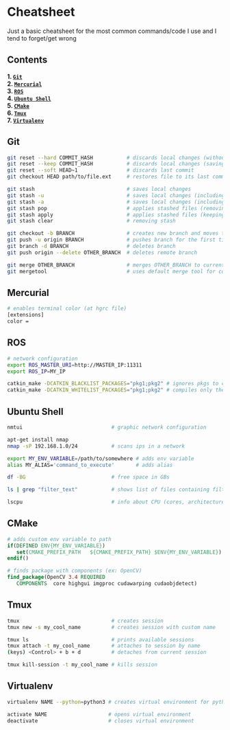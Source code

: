 Cheatsheet
==========

Just a basic cheatsheet for the most common commands/code I use and I tend to forget/get wrong

Contents
---------
**1. [`Git`](#Git)**  
**2. [`Mercurial`](#Mercurial)**  
**3. [`ROS`](#ROS)**  
**4. [`Ubuntu Shell`](#Ubuntu)**  
**5. [`CMake`](#CMake)**  
**6. [`Tmux`](#Tmux)**  
**7. [`Virtualenv`](#Virtualenv)**


Git
---
```bash
git reset --hard COMMIT_HASH           # discards local changes (without saving them)
git reset --keep COMMIT_HASH           # discards local changes (saving them)
git reset --soft HEAD~1                # discards last commit
git checkout HEAD path/to/file.ext     # restores file to its last commited version

git stash                              # saves local changes
git stash -u                           # saves local changes (including untracked files)
git stash -a                           # saves local changes (including untracked and ignored files)
git stash pop                          # applies stashed files (removing them from stash)
git stash apply                        # applies stashed files (keeping them from stash)
git stash clear                        # removing stash

git checkout -b BRANCH                 # creates new branch and moves to it
git push -u origin BRANCH              # pushes branch for the first time
git branch -d BRANCH                   # deletes branch
git push origin --delete OTHER_BRANCH  # deletes remote branch 

git merge OTHER_BRANCH                 # merges OTHER_BRANCH to current one
git mergetool                          # uses default merge tool for conflicts
```

Mercurial
---
```bash
# enables terminal color (at hgrc file)
[extensions]
color =
```

ROS
---
```bash
# network configuration
export ROS_MASTER_URI=http://MASTER_IP:11311 
export ROS_IP=MY_IP

catkin_make -DCATKIN_BLACKLIST_PACKAGES="pkg1;pkg2" # ignores pkgs to compile
catkin_make -DCATKIN_WHITELIST_PACKAGES="pkg1;pkg2" # compiles only these pkgs
```

Ubuntu Shell
------
```bash
nmtui                             # graphic network configuration

apt-get install nmap
nmap -sP 192.168.1.0/24           # scans ips in a network

export MY_ENV_VARIABLE=/path/to/somewhere # adds env variable
alias MY_ALIAS='command_to_execute'       # adds alias

df -BG                            # free space in GBs

ls | grep "filter_text"           # shows list of files containing filter_text

lscpu                             # info about CPU (cores, architecture...)
```

CMake
-----
```cmake
# adds custom env variable to path
if(DEFINED ENV{MY_ENV_VARIABLE})
   set(CMAKE_PREFIX_PATH   ${CMAKE_PREFIX_PATH} $ENV{MY_ENV_VARIABLE})
endif()

# finds package with components (ex: OpenCV)
find_package(OpenCV 3.4 REQUIRED
   COMPONENTS  core highgui imgproc cudawarping cudaobjdetect)
```

Tmux
----

```bash
tmux                              # creates session
tmux new -s my_cool_name          # creates session with custom name

tmux ls                           # prints available sessions
tmux attach -t my_cool_name       # attaches to session by name
(keys) <Control> + b + d          # detaches from current session

tmux kill-session -t my_cool_name # kills session
```

Virtualenv
----------

```bash
virtualenv NAME --python=python3 # creates virtual environment for python3

activate NAME                    # opens virtual environment
deactivate                       # closes virtual environment
```
